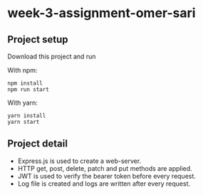 # week-3-assignment-omer-sari

## Project setup

Download this project and run

With npm:

```
npm install
npm run start
```

With yarn:

```
yarn install
yarn start
```

## Project detail

- Express.js is used to create a web-server.  
- HTTP get, post, delete, patch and put methods are applied.
- JWT is used to verify the bearer token before every request.
- Log file is created and logs are written after every request.

